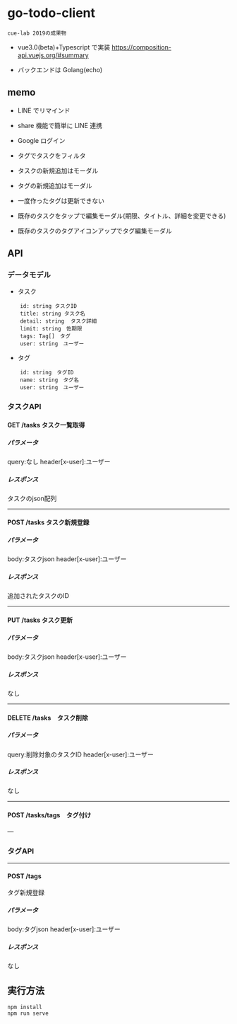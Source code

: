 # go-todo-client

```
cue-lab 2019の成果物
```

- vue3.0(beta)+Typescript で実装
https://composition-api.vuejs.org/#summary

- バックエンドは Golang(echo)

## memo

- LINE でリマインド
- share 機能で簡単に LINE 連携
- Google ログイン

- タグでタスクをフィルタ
- タスクの新規追加はモーダル
- タグの新規追加はモーダル
- 一度作ったタグは更新できない
- 既存のタスクをタップで編集モーダル(期限、タイトル、詳細を変更できる)
- 既存のタスクのタグアイコンアップでタグ編集モーダル

## API

### データモデル

- タスク
```
    id: string タスクID
    title: string タスク名
    detail: string  タスク詳細
    limit: string　佐期限
    tags: Tag[]　タグ
    user: string　ユーザー
```

- タグ
```
    id: string　タグID
    name: string　タグ名
    user: string　ユーザー
```

### タスクAPI
#### GET /tasks タスク一覧取得
##### パラメータ
query:なし
header[x-user]:ユーザー

##### レスポンス
タスクのjson配列

---

#### POST /tasks タスク新規登録

##### パラメータ
body:タスクjson
header[x-user]:ユーザー

##### レスポンス
追加されたタスクのID

---

#### PUT /tasks タスク更新
##### パラメータ
body:タスクjson
header[x-user]:ユーザー

##### レスポンス
なし

---

#### DELETE /tasks　タスク削除
##### パラメータ
query:削除対象のタスクID
header[x-user]:ユーザー

##### レスポンス
なし

---

#### POST /tasks/tags　タグ付け
―

### タグAPI

---

#### POST /tags
タグ新規登録
##### パラメータ
body:タグjson
header[x-user]:ユーザー

##### レスポンス
なし


## 実行方法
```
npm install
npm run serve
```
